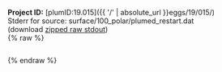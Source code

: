 **Project ID:** [plumID:19.015]({{ '/' | absolute_url }}eggs/19/015/)  
Stderr for source:  surface/100_polar/plumed_restart.dat   
(download [zipped raw stdout](plumed_restart.dat.plumed_master.stdout.txt.zip))  
{% raw %}
<pre>
</pre>
{% endraw %}
